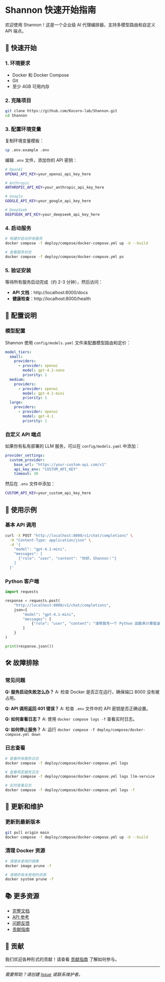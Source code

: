 # Shannon 快速开始指南

欢迎使用 Shannon！这是一个企业级 AI 代理编排器，支持多模型路由和自定义 API 端点。

## 🚀 快速开始

### 1. 环境要求

- Docker 和 Docker Compose
- Git
- 至少 4GB 可用内存

### 2. 克隆项目

```bash
git clone https://github.com/Kocoro-lab/Shannon.git
cd Shannon
```

### 3. 配置环境变量

复制环境变量模板：

```bash
cp .env.example .env
```

编辑 `.env` 文件，添加你的 API 密钥：

```bash
# OpenAI
OPENAI_API_KEY=your_openai_api_key_here

# Anthropic
ANTHROPIC_API_KEY=your_anthropic_api_key_here

# Google
GOOGLE_API_KEY=your_google_api_key_here

# DeepSeek
DEEPSEEK_API_KEY=your_deepseek_api_key_here
```

### 4. 启动服务

```bash
# 构建并启动所有服务
docker compose -f deploy/compose/docker-compose.yml up -d --build

# 查看服务状态
docker compose -f deploy/compose/docker-compose.yml ps
```

### 5. 验证安装

等待所有服务启动完成（约 2-3 分钟），然后访问：

- **API 文档**：http://localhost:8000/docs
- **健康检查**：http://localhost:8000/health

## 🔧 配置说明

### 模型配置

Shannon 使用 `config/models.yaml` 文件来配置模型路由和定价：

```yaml
model_tiers:
  small:
    providers:
      - provider: openai
        model: gpt-4.1-nano
        priority: 1
  medium:
    providers:
      - provider: openai
        model: gpt-4.1-mini
        priority: 1
  large:
    providers:
      - provider: openai
        model: gpt-4.1
        priority: 1
```

### 自定义 API 端点

如果你有私有部署的 LLM 服务，可以在 `config/models.yaml` 中添加：

```yaml
provider_settings:
  custom_provider:
    base_url: "https://your-custom-api.com/v1"
    api_key_env: "CUSTOM_API_KEY"
    timeout: 30
```

然后在 `.env` 文件中添加：

```bash
CUSTOM_API_KEY=your_custom_api_key_here
```

## 📖 使用示例

### 基本 API 调用

```bash
curl -X POST "http://localhost:8000/v1/chat/completions" \
  -H "Content-Type: application/json" \
  -d '{
    "model": "gpt-4.1-mini",
    "messages": [
      {"role": "user", "content": "你好，Shannon！"}
    ]
  }'
```

### Python 客户端

```python
import requests

response = requests.post(
    "http://localhost:8000/v1/chat/completions",
    json={
        "model": "gpt-4.1-mini",
        "messages": [
            {"role": "user", "content": "请帮我写一个 Python 函数来计算斐波那契数列"}
        ]
    }
)

print(response.json())
```

## 🛠️ 故障排除

### 常见问题

**Q: 服务启动失败怎么办？**
A: 检查 Docker 是否正在运行，确保端口 8000 没有被占用。

**Q: API 调用返回 401 错误？**
A: 检查 `.env` 文件中的 API 密钥是否正确设置。

**Q: 如何查看日志？**
A: 使用 `docker compose logs -f` 查看实时日志。

**Q: 如何停止服务？**
A: 运行 `docker compose -f deploy/compose/docker-compose.yml down`

### 日志查看

```bash
# 查看所有服务日志
docker compose -f deploy/compose/docker-compose.yml logs

# 查看特定服务日志
docker compose -f deploy/compose/docker-compose.yml logs llm-service

# 实时查看日志
docker compose -f deploy/compose/docker-compose.yml logs -f
```

## 🔄 更新和维护

### 更新到最新版本

```bash
git pull origin main
docker compose -f deploy/compose/docker-compose.yml up -d --build
```

### 清理 Docker 资源

```bash
# 清理未使用的镜像
docker image prune -f

# 清理所有未使用的资源
docker system prune -f
```

## 📚 更多资源

- [完整文档](https://github.com/Kocoro-lab/Shannon/blob/main/README.md)
- [API 参考](http://localhost:8000/docs)
- [问题反馈](https://github.com/Kocoro-lab/Shannon/issues)
- [贡献指南](https://github.com/Kocoro-lab/Shannon/blob/main/CONTRIBUTING.md)

## 🤝 贡献

我们欢迎各种形式的贡献！请查看 [贡献指南](https://github.com/Kocoro-lab/Shannon/blob/main/CONTRIBUTING.md) 了解如何参与。

---

*需要帮助？请创建 [Issue](https://github.com/Kocoro-lab/Shannon/issues) 或联系维护者。*